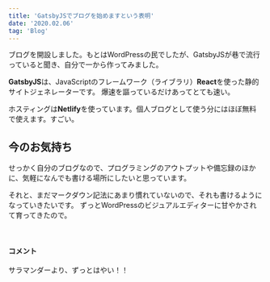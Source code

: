 ```yaml
---
title: 'GatsbyJSでブログを始めますという表明'
date: '2020.02.06'
tag: 'Blog'
---
```


ブログを開設しました。もとはWordPressの民でしたが、GatsbyJSが巷で流行っていると聞き、自分で一から作ってみました。

**GatsbyJS**は、JavaScriptのフレームワーク（ライブラリ）**React**を使った静的サイトジェネレーターです。
爆速を謳っているだけあってとても速い。

ホスティングは**Netlify**を使っています。個人ブログとして使う分にはほぼ無料で使えます。すごい。

## 今のお気持ち
せっかく自分のブログなので、プログラミングのアウトプットや備忘録のほかに、気軽になんでも書ける場所にしたいと思っています。

それと、まだマークダウン記法にあまり慣れていないので、それも書けるようになっていきたいです。
ずっとWordPressのビジュアルエディターに甘やかされて育ってきたので。

</br>

#### コメント

サラマンダーより、ずっとはやい！！
